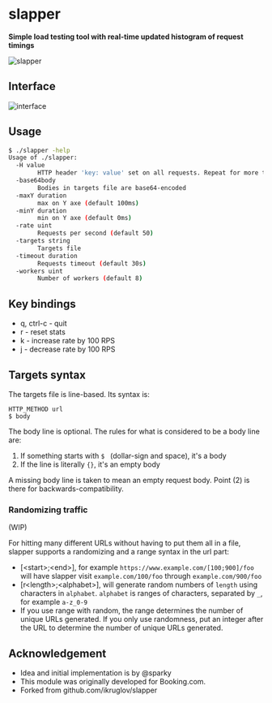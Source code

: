 # slapper

__Simple load testing tool with real-time updated histogram of request timings__

![slapper](https://raw.githubusercontent.com/ikruglov/slapper/master/img/example.gif)

## Interface

![interface](https://raw.githubusercontent.com/ikruglov/slapper/master/img/interface.png)

## Usage
```bash
$ ./slapper -help
Usage of ./slapper:
  -H value
    	HTTP header 'key: value' set on all requests. Repeat for more than one header.
  -base64body
    	Bodies in targets file are base64-encoded
  -maxY duration
    	max on Y axe (default 100ms)
  -minY duration
    	min on Y axe (default 0ms)
  -rate uint
    	Requests per second (default 50)
  -targets string
    	Targets file
  -timeout duration
    	Requests timeout (default 30s)
  -workers uint
    	Number of workers (default 8)

```

## Key bindings
* q, ctrl-c - quit
* r - reset stats
* k - increase rate by 100 RPS
* j - decrease rate by 100 RPS

## Targets syntax

The targets file is line-based. Its syntax is:

	HTTP_METHOD url
	$ body

The body line is optional. The rules for what is considered to be a body
line are:

1. If something starts with `$ ` (dollar-sign and space), it's a body
2. If the line is literally `{}`, it's an empty body

A missing body line is taken to mean an empty request body. Point (2) is there
for backwards-compatibility.

### Randomizing traffic
(WIP)

For hitting many different URLs without having to put them all in a file,
slapper supports a randomizing and a range syntax in the url part:

* [\<start\>;\<end\>], for example `https://www.example.com/[100;900]/foo` will have slapper visit `example.com/100/foo` through `example.com/900/foo`
* [r\<length\>;\<alphabet\>], will generate random numbers of `length` using characters in `alphabet`. `alphabet` is ranges of characters, separated by `_`, for example `a-z_0-9`
* If you use range with random, the range determines the number of unique URLs generated. If you only use randomness, put an integer after the URL to determine the number of unique URLs generated. 


## Acknowledgement
* Idea and initial implementation is by @sparky
* This module was originally developed for Booking.com.
* Forked from  github.com/ikruglov/slapper
